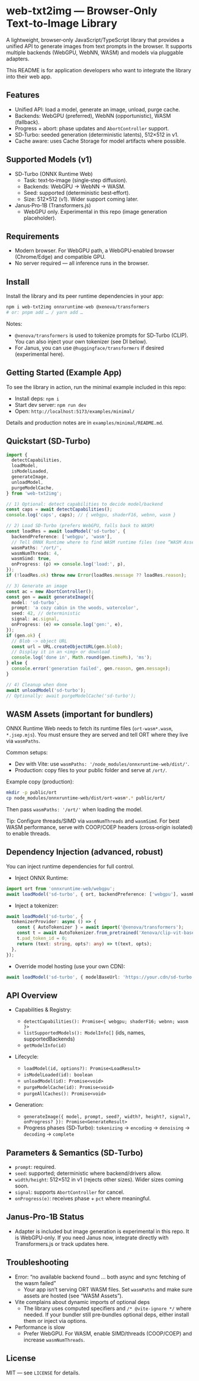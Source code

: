 # web-txt2img — Browser‑Only Text‑to‑Image Library

A lightweight, browser‑only JavaScript/TypeScript library that provides a unified API to generate images from text prompts in the browser. It supports multiple backends (WebGPU, WebNN, WASM) and models via pluggable adapters.

This README is for application developers who want to integrate the library into their web app.

## Features

- Unified API: load a model, generate an image, unload, purge cache.
- Backends: WebGPU (preferred), WebNN (opportunistic), WASM (fallback).
- Progress + abort: phase updates and `AbortController` support.
- SD‑Turbo: seeded generation (deterministic latents), 512×512 in v1.
- Cache aware: uses Cache Storage for model artifacts where possible.

## Supported Models (v1)

- SD‑Turbo (ONNX Runtime Web)
  - Task: text‑to‑image (single‑step diffusion).
  - Backends: WebGPU → WebNN → WASM.
  - Seed: supported (deterministic best‑effort).
  - Size: 512×512 (v1). Wider support coming later.
- Janus‑Pro‑1B (Transformers.js)
  - WebGPU only. Experimental in this repo (image generation placeholder).

## Requirements

- Modern browser. For WebGPU path, a WebGPU‑enabled browser (Chrome/Edge) and compatible GPU.
- No server required — all inference runs in the browser.

## Install

Install the library and its peer runtime dependencies in your app:

```bash
npm i web-txt2img onnxruntime-web @xenova/transformers
# or: pnpm add … / yarn add …
```

Notes:
- `@xenova/transformers` is used to tokenize prompts for SD‑Turbo (CLIP). You can also inject your own tokenizer (see DI below).
- For Janus, you can use `@huggingface/transformers` if desired (experimental here).

## Getting Started (Example App)

To see the library in action, run the minimal example included in this repo:

- Install deps: `npm i`
- Start dev server: `npm run dev`
- Open: `http://localhost:5173/examples/minimal/`

Details and production notes are in `examples/minimal/README.md`.

## Quickstart (SD‑Turbo)

```ts
import {
  detectCapabilities,
  loadModel,
  isModelLoaded,
  generateImage,
  unloadModel,
  purgeModelCache,
} from 'web-txt2img';

// 1) Optional: detect capabilities to decide model/backend
const caps = await detectCapabilities();
console.log('caps', caps); // { webgpu, shaderF16, webnn, wasm }

// 2) Load SD‑Turbo (prefers WebGPU, falls back to WASM)
const loadRes = await loadModel('sd-turbo', {
  backendPreference: ['webgpu', 'wasm'],
  // Tell ONNX Runtime where to find WASM runtime files (see “WASM Assets”)
  wasmPaths: '/ort/',
  wasmNumThreads: 4,
  wasmSimd: true,
  onProgress: (p) => console.log('load:', p),
});
if (!loadRes.ok) throw new Error(loadRes.message ?? loadRes.reason);

// 3) Generate an image
const ac = new AbortController();
const gen = await generateImage({
  model: 'sd-turbo',
  prompt: 'a cozy cabin in the woods, watercolor',
  seed: 42, // deterministic
  signal: ac.signal,
  onProgress: (e) => console.log('gen:', e),
});
if (gen.ok) {
  // Blob -> object URL
  const url = URL.createObjectURL(gen.blob);
  // Display it in an <img> or download
  console.log('done in', Math.round(gen.timeMs), 'ms');
} else {
  console.error('generation failed', gen.reason, gen.message);
}

// 4) Cleanup when done
await unloadModel('sd-turbo');
// Optionally: await purgeModelCache('sd-turbo');
```

## WASM Assets (important for bundlers)

ONNX Runtime Web needs to fetch its runtime files (`ort-wasm*.wasm`, `*.jsep.mjs`). You must ensure they are served and tell ORT where they live via `wasmPaths`.

Common setups:
- Dev with Vite: use `wasmPaths: '/node_modules/onnxruntime-web/dist/'`.
- Production: copy files to your public folder and serve at `/ort/`.

Example copy (production):
```bash
mkdir -p public/ort
cp node_modules/onnxruntime-web/dist/ort-wasm*.* public/ort/
```
Then pass `wasmPaths: '/ort/'` when loading the model.

Tip: Configure threads/SIMD via `wasmNumThreads` and `wasmSimd`. For best WASM performance, serve with COOP/COEP headers (cross‑origin isolated) to enable threads.

## Dependency Injection (advanced, robust)

You can inject runtime dependencies for full control.

- Inject ONNX Runtime:
```ts
import ort from 'onnxruntime-web/webgpu';
await loadModel('sd-turbo', { ort, backendPreference: ['webgpu'], wasmPaths: '/ort/' });
```

- Inject a tokenizer:
```ts
await loadModel('sd-turbo', {
  tokenizerProvider: async () => {
    const { AutoTokenizer } = await import('@xenova/transformers');
    const t = await AutoTokenizer.from_pretrained('Xenova/clip-vit-base-patch16');
    t.pad_token_id = 0;
    return (text: string, opts?: any) => t(text, opts);
  },
});
```

- Override model hosting (use your own CDN):
```ts
await loadModel('sd-turbo', { modelBaseUrl: 'https://your.cdn/sd-turbo' });
```

## API Overview

- Capabilities & Registry:
  - `detectCapabilities(): Promise<{ webgpu; shaderF16; webnn; wasm }>`
  - `listSupportedModels(): ModelInfo[]` (ids, names, supportedBackends)
  - `getModelInfo(id)`

- Lifecycle:
  - `loadModel(id, options?): Promise<LoadResult>`
  - `isModelLoaded(id): boolean`
  - `unloadModel(id): Promise<void>`
  - `purgeModelCache(id): Promise<void>`
  - `purgeAllCaches(): Promise<void>`

- Generation:
  - `generateImage({ model, prompt, seed?, width?, height?, signal?, onProgress? }): Promise<GenerateResult>`
  - Progress phases (SD‑Turbo): `tokenizing` → `encoding` → `denoising` → `decoding` → `complete`

## Parameters & Semantics (SD‑Turbo)

- `prompt`: required.
- `seed`: supported; deterministic where backend/drivers allow.
- `width/height`: 512×512 in v1 (rejects other sizes). Wider sizes coming soon.
- `signal`: supports `AbortController` for cancel.
- `onProgress(e)`: receives phase + `pct` where meaningful.

## Janus‑Pro‑1B Status

- Adapter is included but image generation is experimental in this repo. It is WebGPU‑only. If you need Janus now, integrate directly with Transformers.js or track updates here.

## Troubleshooting

- Error: “no available backend found … both async and sync fetching of the wasm failed”
  - Your app isn’t serving ORT WASM files. Set `wasmPaths` and make sure assets are hosted (see “WASM Assets”).
- Vite complains about dynamic imports of optional deps
  - The library uses computed specifiers and `/* @vite-ignore */` where needed. If your bundler still pre‑bundles optional deps, either install them or inject via options.
- Performance is slow
  - Prefer WebGPU. For WASM, enable SIMD/threads (COOP/COEP) and increase `wasmNumThreads`.

## License

MIT — see `LICENSE` for details.
